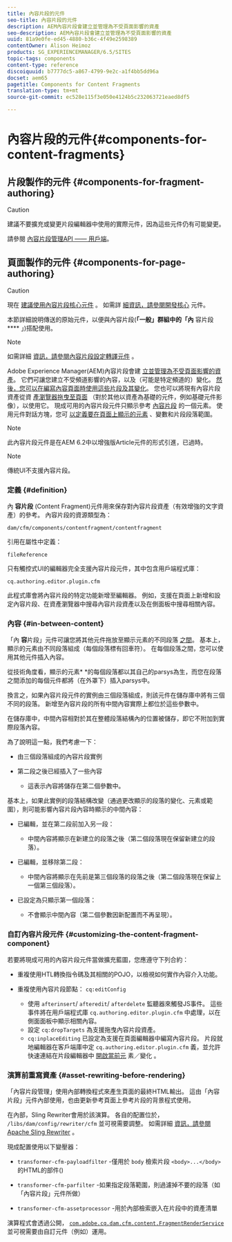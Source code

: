 ```yaml
---
title: 內容片段的元件
seo-title: 內容片段的元件
description: AEM內容片段會建立並管理為不受頁面影響的資產
seo-description: AEM內容片段會建立並管理為不受頁面影響的資產
uuid: 81a9e0fe-ed45-4880-b36c-4f49e2598389
contentOwner: Alison Heimoz
products: SG_EXPERIENCEMANAGER/6.5/SITES
topic-tags: components
content-type: reference
discoiquuid: b7777dc5-a867-4799-9e2c-a1f4bb5dd96a
docset: aem65
pagetitle: Components for Content Fragments
translation-type: tm+mt
source-git-commit: ec528e115f3e050e4124b5c232063721eaed8df5

---
```



# 內容片段的元件{#components-for-content-fragments}

## 片段製作的元件 {#components-for-fragment-authoring}

>[!CAUTION]
>
>建議不要擴充或變更片段編輯器中使用的實際元件，因為這些元件仍有可能變更。

請參閱 [內容片段管理API —— 用戶端](/help/sites-developing/customizing-content-fragments.md#the-content-fragment-management-api-client-side)。

## 頁面製作的元件 {#components-for-page-authoring}

>[!CAUTION]
>
>現在 [建議使用內容片段核心元件](https://helpx.adobe.com/experience-manager/core-components/using/content-fragment-component.html) 。 如需詳 [細資訊，請參閱開發核心](https://helpx.adobe.com/experience-manager/core-components/using/developing.html) 元件。
>
>本節詳細說明傳送的原始元件，以便與內容片段(**「一般」群組中的「內** 容片段 **** 」)搭配使用。

>[!NOTE]
>
>如需詳細 [資訊，請參閱內容片段設定轉譯元件](/help/sites-developing/content-fragments-config-components-rendering.md) 。

Adobe Experience Manager(AEM)內容片段會建 [立並管理為不受頁面影響的資產](/help/assets/content-fragments.md)。 它們可讓您建立不受頻道影響的內容，以及（可能是特定頻道的）變化。 [然後，您可以在編寫內容頁面時使用這些片段及其變化](/help/sites-authoring/content-fragments.md)。 您也可以將現有內容片段資產從資 [產瀏覽器拖曳至頁面](/help/sites-authoring/content-fragments.md#adding-a-content-fragment-to-your-page) （對於其他以資產為基礎的元件，例如基礎元件影像），以使用它。 現成可用的內容片段元件只顯示參考 [內容片段](/help/assets/content-fragments.md#constituent-parts-of-a-content-fragment) 的一個元素。 使用元件對話方塊，您可 [以定義要在頁面上顯示的元素](/help/assets/content-fragments.md#constituent-parts-of-a-content-fragment) 、變數和片段段落範圍。

>[!NOTE]
>
>此內容片段元件是在AEM 6.2中以增強版Article元件的形式引進，已過時。

>[!NOTE]
>
>傳統UI不支援內容片段。

### 定義 {#definition}

內 **容片段** (Content Fragment)元件用來保存對內容片段資產（有效增強的文字資產）的參考。 內容片段的資源類型為：

`dam/cfm/components/contentfragment/contentfragment`

引用在屬性中定義：

`fileReference`

只有觸控式UI的編輯器完全支援內容片段元件，其中包含用戶端程式庫：

`cq.authoring.editor.plugin.cfm`

此程式庫會將內容片段的特定功能新增至編輯器。 例如，支援在頁面上新增和設定內容片段、在資產瀏覽器中搜尋內容片段資產以及在側面板中搜尋相關內容。

### 內容 {#in-between-content}

「內 **容**&#x200B;片段」元件可讓您將其他元件拖放至顯示元素的不同段落 [之間](/help/assets/content-fragments.md#constituent-parts-of-a-content-fragment)。 基本上，顯示的元素由不同段落組成（每個段落標有回車符）。 在每個段落之間，您可以使用其他元件插入內容。

從技術角度看，顯示的元素* *的每個段落都以其自己的parsys為生，而您在段落之間添加的每個元件都將（在外罩下）插入parsys中。

換言之，如果內容片段元件的實例由三個段落組成，則該元件在儲存庫中將有三個不同的段落。 新增至內容片段的所有中間內容實際上都位於這些參數中。

在儲存庫中，中間內容相對於其在整體段落結構內的位置被儲存，即它不附加到實際段落內容。

為了說明這一點，我們考慮一下：

* 由三個段落組成的內容片段實例
* 第二段之後已經插入了一些內容

   * 這表示內容將儲存在第二個參數中。

基本上，如果此實例的段落結構改變（通過更改顯示的段落的變化、元素或範圍），則可能影響內容片段內容時顯示的中間內容：

* 已編輯，並在第二段前加入另一段：

   * 中間內容將顯示在新建立的段落之後（第二個段落現在保留新建立的段落）。

* 已編輯，並移除第二段：

   * 中間內容將顯示在先前是第三個段落的段落之後（第二個段落現在保留上一個第三個段落）。

* 已設定為只顯示第一個段落：

   * 不會顯示中間內容（第二個參數因新配置而不再呈現）。

### 自訂內容片段元件 {#customizing-the-content-fragment-component}

若要將現成可用的內容片段元件當做擴充藍圖，您應遵守下列合約：

* 重複使用HTL轉換指令碼及其相關的POJO，以檢視如何實作內容介入功能。
* 重複使用內容片段節點： `cq:editConfig`

   * 使用 `afterinsert`/ `afteredit`/ `afterdelete` 監聽器來觸發JS事件。 這些事件將在用戶端程式庫 `cq.authoring.editor.plugin.cfm` 中處理，以在側面面板中顯示相關內容。
   * 設定 `cq:dropTargets` 為支援拖曳內容片段資產。
   * `cq:inplaceEditing` 已設定為支援在頁面編輯器中編寫內容片段。 片段就地編輯器在客戶端庫中定 `cq.authoring.editor.plugin.cfm` 義，並允許快速連結在片段編輯器中 [開啟當前元](/help/assets/content-fragments.md#constituent-parts-of-a-content-fragment) 素／變化 [](/help/assets/content-fragments-variations.md)。

### 演算前重寫資產 {#asset-rewriting-before-rendering}

「內容片段管理」使用內部轉換程式來產生頁面的最終HTML輸出。 這由「內容片段」元件內部使用，也由更新參考頁面上參考片段的背景程式使用。

在內部，Sling Rewriter會用於該演算。 各自的配置位於， `/libs/dam/config/rewriter/cfm` 並可視需要調整。 如需詳細 [資訊，請參閱Apache Sling Rewriter](https://sling.apache.org/documentation/bundles/output-rewriting-pipelines-org-apache-sling-rewriter.html) 。

現成配置使用以下變壓器：

* `transformer-cfm-payloadfilter` -僅用於 `body` 檢索片段 `<body>...</body>`的HTML的部件()

* `transformer-cfm-parfilter` -如果指定段落範圍，則過濾掉不要的段落（如「內容片段」元件所做）
* `transformer-cfm-assetprocessor` -用於內部檢索嵌入在片段中的資產清單

演算程式會透過公開， [`com.adobe.cq.dam.cfm.content.FragmentRenderService`](https://helpx.adobe.com/experience-manager/6-5/sites/developing/using/reference-materials/javadoc/com/adobe/cq/dam/cfm/ContentFragment.html) 並可視需要由自訂元件（例如）運用。
